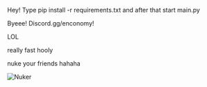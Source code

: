 Hey! Type pip install -r requirements.txt and after that start main.py

Byeee! Discord.gg/enconomy!

LOL 

really fast hooly 

nuke your friends hahaha

![Nuker](https://user-images.githubusercontent.com/81118920/203185531-bbb9f481-0bc2-4178-8843-a05861e7f9c9.png)
